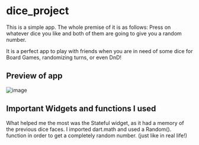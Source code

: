 # dice_project

This is a simple app. The whole premise of it is as follows:
Press on whatever dice you like and both of them are going to give you a random number.

It is a perfect app to play with friends when you are in need of some dice for Board Games, randomizing turns, or even DnD!

## Preview of app

![image](https://github.com/user-attachments/assets/8c39559b-727e-4666-80ce-b9e69c0b83a7)


## Important Widgets and functions I used

What helped me the most was the Stateful widget, as it had a memory of the previous dice faces.
I imported dart.math and used a Random(). function in order to get a completely random number. (just like in real life!)
